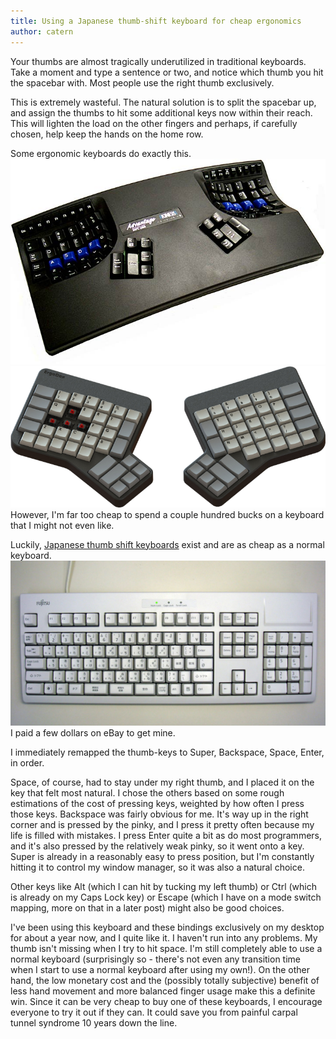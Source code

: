 ```yaml
---
title: Using a Japanese thumb-shift keyboard for cheap ergonomics
author: catern
---
```


Your thumbs are almost tragically underutilized in traditional keyboards.
Take a moment and type a sentence or two, and notice which thumb you hit the spacebar with.
Most people use the right thumb exclusively.

This is extremely wasteful.
The natural solution is to split the spacebar up, and assign the thumbs to hit some additional keys now within their reach.
This will lighten the load on the other fingers and perhaps, if carefully chosen, help keep the hands on the home row.

Some ergonomic keyboards do exactly this.
![Kinesis Advantage](/images/kinesis.jpg)
![Ergodox](/images/ergodox.jpg)
However, I'm far too cheap to spend a couple hundred bucks on a keyboard that I might not even like.

Luckily, [Japanese thumb shift keyboards](http://en.wikipedia.org/wiki/Thumb-shift_keyboard)  exist and are as cheap as a normal keyboard.
![Japanese thumb shift keyboard](/images/thumb-shift.jpg)
I paid a few dollars on eBay to get mine.

I immediately remapped the thumb-keys to Super, Backspace, Space, Enter, in order.

Space, of course, had to stay under my right thumb, and I placed it on the key that felt most natural.
I chose the others based on some rough estimations of the cost of pressing keys, weighted by how often I press those keys.
Backspace was fairly obvious for me.
It's way up in the right corner and is pressed by the pinky, and I press it pretty often because my life is filled with mistakes.
I press Enter quite a bit as do most programmers, and it's also pressed by the relatively weak pinky, so it went onto a key.
Super is already in a reasonably easy to press position, but I'm constantly hitting it to control my window manager, so it was also a natural choice.

Other keys like Alt (which I can hit by tucking my left thumb)
or Ctrl (which is already on my Caps Lock key)
or Escape (which I have on a mode switch mapping, more on that in a later post) might also be good choices.

I've been using this keyboard and these bindings exclusively on my desktop for about a year now, and I quite like it.
I haven't run into any problems.
My thumb isn't missing when I try to hit space.
I'm still completely able to use a normal keyboard
(surprisingly so - there's not even any transition time when I start to use a normal keyboard after using my own!).
On the other hand, the low monetary cost and the (possibly totally subjective) benefit of less hand movement and more balanced finger usage make this a definite win.
Since it can be very cheap to buy one of these keyboards, I encourage everyone to try it out if they can.
It could save you from painful carpal tunnel syndrome 10 years down the line.
